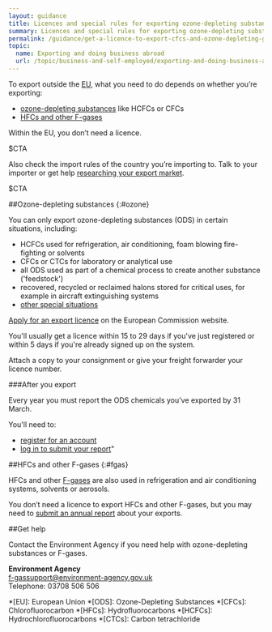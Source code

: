 ```yaml
---
layout: guidance
title: Licences and special rules for exporting ozone-depleting substances and F-gases
summary: Licences and special rules for exporting ozone-depleting substances and F-gases.
permalink: /guidance/get-a-licence-to-export-cfcs-and-ozone-depleting-gases.html
topic:
  name: Exporting and doing business abroad
  url: /topic/business-and-self-employed/exporting-and-doing-business-abroad.html
---
```

To export outside the [EU](/eu-eea), what you need to do depends on whether you’re exporting:

- [ozone-depleting substances](#ozone) like HCFCs or CFCs
- [HFCs and other F-gases](#fgas)

Within the EU, you don’t need a licence.

$CTA

Also check the import rules of the country you’re importing to. Talk to your importer or get help [researching your export market](https://govuk-import-export.herokuapp.com/answer/choosing-export-market-ukti-experimental-sg.html).

$CTA

##Ozone-depleting substances
{:#ozone}

You can only export ozone-depleting substances (ODS) in certain situations, including:

- HCFCs used for refrigeration, air conditioning, foam blowing fire-fighting or solvents 
- CFCs or CTCs for laboratory or analytical use
- all ODS used as part of a chemical process to create another substance ('feedstock')
- recovered, recycled or reclaimed halons stored for critical uses, for example in aircraft extinguishing systems
- [other special situations](https://circabc.europa.eu/sd/a/6e32df10-ab7d-4bc0-83e1-ae3ef90cc45e/0%20General%20Informaton%20manual%20EN%20v1.0)

[Apply for an export licence](http://ec.europa.eu/clima/policies/ozone/ods/) on the European Commission website.

You'll usually get a licence within 15 to 29 days if you've just registered or within 5 days if you're already signed up on the system.

Attach a copy to your consignment or give your freight forwarder your licence number.

###After you export

Every year you must report the ODS chemicals you’ve exported by 31 March.

You'll need to:

- [register for an account](https://bdr.eionet.europa.eu/registry/self_register)
- [log in to submit your report](https://bdr.eionet.europa.eu/acl_users/cookie_auth/login_form?came_from=/)"

##HFCs and other F-gases
{:#fgas}

HFCs and other [F-gases](https://www.gov.uk/government/collections/eu-f-gas-regulation-guidance-for-users-producers-and-traders#regulated-gases-and-supporting-guidance) are also used in refrigeration and air conditioning systems, solvents or aerosols.

You don’t need a licence to export HFCs and other F-gases, but you may need to [submit an annual report](https://www.gov.uk/guidance/f-gas-exporters-record-keeping-and-reporting-requirements) about your exports.

##Get help

Contact the Environment Agency if you need help with ozone-depleting substances or F-gases.


**Environment Agency**  
[f-gassupport@environment-agency.gov.uk](mailto:f-gassupport@environment-agency.gov.uk)  
Telephone: 03708 506 506



*[EU]: European Union
*[ODS]: Ozone-Depleting Substances
*[CFCs]: Chlorofluorocarbon
*[HFCs]: Hydrofluorocarbons
*[HCFCs]: Hydrochlorofluorocarbons
*[CTCs]: Carbon tetrachloride


